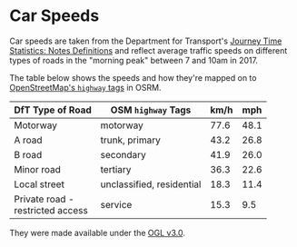 # Car Speeds
Car speeds are taken from the Department for Transport's 
[Journey Time Statistics: Notes Definitions](https://assets.publishing.service.gov.uk/government/uploads/system/uploads/attachment_data/file/853603/notes-and-definitions.pdf#page=6)
and reflect average traffic speeds on different types of roads in the "morning peak" between 7 and 10am in 2017.

The table below shows the speeds and how they're mapped on to [OpenStreetMap's `highway` tags](https://wiki.openstreetmap.org/wiki/Roads_in_the_United_Kingdom) in OSRM.

| DfT Type of Road                    | OSM `highway` Tags        | km/h | mph  |
|-------------------------------------|---------------------------|------|------|
| Motorway                            | motorway                  | 77.6 | 48.1 |
| A road                              | trunk, primary            | 43.2 | 26.8 |
| B road                              | secondary                 | 41.9 | 26.0 |
| Minor road                          | tertiary                  | 36.3 | 22.6 |
| Local street                        | unclassified, residential | 18.3 | 11.4 |
| Private road -<br>restricted access | service                   | 15.3 | 9.5  |

They were made available under the [OGL v3.0](https://www.nationalarchives.gov.uk/doc/open-government-licence/version/3/).